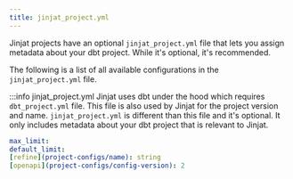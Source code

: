 ```yaml
---
title: jinjat_project.yml
---
```


Jinjat projects have an optional `jinjat_project.yml` file that lets you assign metadata about your dbt project. While it's optional, it's recommended.

The following is a list of all available configurations in the `jinjat_project.yml` file.

:::info jinjat_project.yml
Jinjat uses dbt under the hood which requires `dbt_project.yml` file. This file is also used by Jinjat for the project version and name. `jinjat_project.yml` is different than this file and it's optional. It only includes metadata about your dbt project that is relevant to Jinjat.

<File name='jinjat_project.yml'>

```yml
max_limit: 
default_limit: 
[refine](project-configs/name): string
[openapi](project-configs/config-version): 2
```

</File>
